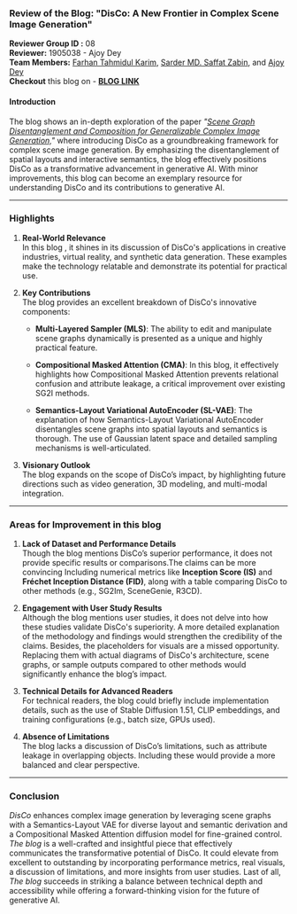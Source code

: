 ### **Review of the Blog: "DisCo: A New Frontier in Complex Scene Image Generation"**
**Reviewer Group ID :** 08\
**Reviewer:** 1905038 - Ajoy Dey \
**Team Members:** [Farhan Tahmidul Karim](https://github.com/farhanitrate35), [Sarder MD. Saffat Zabin](https://github.com/SaffatZabin-17), and [Ajoy Dey](https://github.com/ajoydey00001)\
**Checkout** this blog on - [**BLOG LINK**](https://github.com/Rifatzen/ml471_assignment/blob/main/Blog.md)
#### **Introduction**
The blog shows an in-depth exploration of the paper *"[Scene Graph Disentanglement and Composition for Generalizable Complex Image Generation,](https://openreview.net/forum?id=zGN0YWy2he)"* where introducing DisCo as a groundbreaking framework for complex scene image generation. By emphasizing the disentanglement of spatial layouts and interactive semantics, the blog effectively positions DisCo as a transformative advancement in generative AI. With minor improvements, this blog can become an exemplary resource for understanding DisCo and its contributions to generative AI.

---

### **Highlights**
1. **Real-World Relevance**  
   In this blog , it shines in its discussion of DisCo's applications in creative industries, virtual reality, and synthetic data generation. These examples make the technology relatable and demonstrate its potential for practical use.
   
2. **Key Contributions**  
   The blog provides an excellent breakdown of DisCo's innovative components:
   - **Multi-Layered Sampler (MLS)**: The ability to edit and manipulate scene graphs dynamically is presented as a unique and highly practical feature.  
 
   - **Compositional Masked Attention (CMA)**: In this blog, it effectively highlights how Compositional Masked Attention prevents relational confusion and attribute leakage, a critical improvement over existing SG2I methods.  
   - **Semantics-Layout Variational AutoEncoder (SL-VAE)**: The explanation of how Semantics-Layout Variational AutoEncoder disentangles scene graphs into spatial layouts and semantics is thorough. The use of Gaussian latent space and detailed sampling mechanisms is well-articulated. 



3. **Visionary Outlook**  
   The blog expands on the scope of DisCo’s impact, by highlighting future directions such as video generation, 3D modeling, and multi-modal integration. 


---

### **Areas for Improvement in this blog**

1. **Lack of Dataset and Performance Details**  
   Though the blog mentions DisCo’s superior performance, it does not provide specific results or comparisons.The claims can be more convincing Including numerical metrics like **Inception Score (IS)** and **Fréchet Inception Distance (FID)**, along with a table comparing DisCo to other methods (e.g., SG2Im, SceneGenie, R3CD).
   
2. **Engagement with User Study Results**  
   Although the blog mentions user studies, it does not delve into how these studies validate DisCo's superiority. A more detailed explanation of the methodology and findings would strengthen the credibility of the claims. Besides, the placeholders for visuals are a missed opportunity. Replacing them with actual diagrams of DisCo's architecture, scene graphs, or sample outputs compared to other methods would significantly enhance the blog’s impact.



3. **Technical Details for Advanced Readers**  
   For technical readers, the blog could briefly include implementation details, such as the use of Stable Diffusion 1.51, CLIP embeddings, and training configurations (e.g., batch size, GPUs used).
4. **Absence of Limitations**  
   The blog lacks a discussion of DisCo’s limitations, such as attribute leakage in overlapping objects. Including these would provide a more balanced and clear perspective.
---

### **Conclusion**
*DisCo* enhances complex image generation by leveraging scene graphs with a Semantics-Layout VAE for diverse layout and semantic derivation and a Compositional Masked Attention diffusion model for fine-grained control. *The blog* is a well-crafted and insightful piece that effectively communicates the transformative potential of DisCo. It could elevate from excellent to outstanding by incorporating performance metrics, real visuals, a discussion of limitations, and more insights from user studies. Last of all, *The blog* succeeds in striking a balance between technical depth and accessibility while offering a forward-thinking vision for the future of generative AI. 

